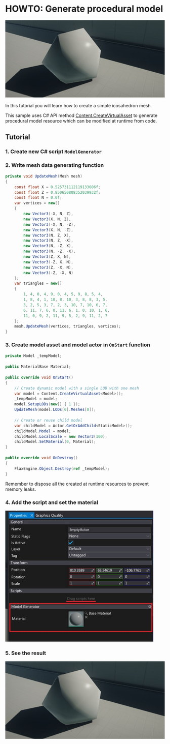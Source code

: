 # HOWTO: Generate procedural model

![Model](media/sample-model-1.jpg)

In this tutorial you will learn how to create a simple icosahedron mesh.

This sample uses C# API method [Content.CreateVirtualAsset<T>](http://docs.flaxengine.com/api/FlaxEngine.Content.html#FlaxEngine_Content_CreateVirtualAsset__1) to generate procedural model resource which can be modified at runtime from code.

## Tutorial

### 1. Create new C# script `ModelGenerator`

### 2. Write mesh data generating function

```cs
private void UpdateMesh(Mesh mesh)
{
    const float X = 0.525731112119133606f;
    const float Z = 0.850650808352039932f;
    const float N = 0.0f;
    var vertices = new[]
    {
        new Vector3(-X, N, Z),
        new Vector3(X, N, Z),
        new Vector3(-X, N, -Z),
        new Vector3(X, N, -Z),
        new Vector3(N, Z, X),
        new Vector3(N, Z, -X),
        new Vector3(N, -Z, X),
        new Vector3(N, -Z, -X),
        new Vector3(Z, X, N),
        new Vector3(-Z, X, N),
        new Vector3(Z, -X, N),
        new Vector3(-Z, -X, N)
    };
    var triangles = new[]
    {
        1, 4, 0, 4, 9, 0, 4, 5, 9, 8, 5, 4,
        1, 8, 4, 1, 10, 8, 10, 3, 8, 8, 3, 5,
        3, 2, 5, 3, 7, 2, 3, 10, 7, 10, 6, 7,
        6, 11, 7, 6, 0, 11, 6, 1, 0, 10, 1, 6,
        11, 0, 9, 2, 11, 9, 5, 2, 9, 11, 2, 7
    };
    mesh.UpdateMesh(vertices, triangles, vertices);
}
```

### 3. Create model asset and model actor in `OnStart` function

```cs
private Model _tempModel;

public MaterialBase Material;

public override void OnStart()
{
	// Create dynamic model with a single LOD with one mesh
	var model = Content.CreateVirtualAsset<Model>();
	_tempModel = model;
	model.SetupLODs(new[] { 1 });
	UpdateMesh(model.LODs[0].Meshes[0]);

	// Create or reuse child model
    var childModel = Actor.GetOrAddChild<StaticModel>();
    childModel.Model = model;
    childModel.LocalScale = new Vector3(100);
    childModel.SetMaterial(0, Material);
}

public override void OnDestroy()
{
	FlaxEngine.Object.Destroy(ref _tempModel);
}
```

Remember to dispose all the created at runtime resources to prevent memory leaks.

### 4. Add the script and set the material

![Model](media/sample-model-2.jpg)

### 5. See the result

![Model](media/sample-model-1.jpg)

